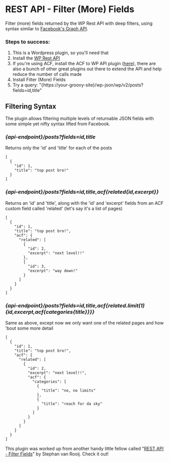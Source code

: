 # REST API - Filter (More) Fields
Filter (more) fields returned by the WP Rest API with deep filters, using syntax similar to [Facebook's Graph API](http://bit.ly/2a6cULe).


### Steps to success:

1. This is a Wordpress plugin, so you'll need that
2. Install the [WP Rest API](http://v2.wp-api.org/)
3. If you're using ACF, install the ACF to WP API plugin ([here](https://wordpress.org/plugins/acf-to-wp-api/)), there are also a bunch of other great plugins out there to extend the API and help reduce the number of calls made
4. Install Filter (More) Fields
5. Try a query: "{https://your-groovy-site}/wp-json/wp/v2/posts?fields=id,title" 

## Filtering Syntax
The plugin allows filtering multiple levels of returnable JSON fields with some simple yet nifty syntax lifted from Facebook.

### *{api-endpoint}/posts?fields=id,title*
Returns only the 'id' and 'title' for each of the posts
```
[
  {
    "id": 1,
    "title": "top post bro!"
  }
]
```

### *{api-endpoint}/posts?fields=id,title,acf{related{id,excerpt}}*
Returns an 'id' and 'title', along with the 'id' and 'excerpt' fields from an ACF custom field called 'related' (let's say it's a list of pages)
```
[
  {
    "id": 1,
    "title": "top post bro!",
    "acf": {
      "related": [
        {
          "id": 2,
          "excerpt": "next level!!"
        },
        {
          "id": 3,
          "excerpt": "way down!"
        }
      ]
    }
  }
]
```

### *{api-endpoint}/posts?fields=id,title,acf{related.limit(1){id,excerpt,acf{categories{title}}}}*
Same as above, except now we only want one of the related pages and how 'bout some more detail
```
[
  {
    "id": 1,
    "title": "top post bro!",
    "acf": {
      "related": [
        {
          "id": 2,
          "excerpt": "next level!!",
          "acf": {
            "categories": [
              {
                "title": "no, no limits"
              },
              {
                "title": "reach for da sky"
              }
            ]
          }
        }
      ]
    }
  }
]
```


This plugin was worked up from another handy little fellow called "[REST API - Filter Fields](https://wordpress.org/plugins/rest-api-filter-fields/)" by Stephan van Rooij. Check it out!
